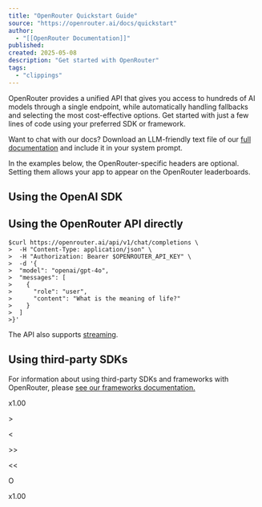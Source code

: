 ```yaml
---
title: "OpenRouter Quickstart Guide"
source: "https://openrouter.ai/docs/quickstart"
author:
  - "[[OpenRouter Documentation]]"
published:
created: 2025-05-08
description: "Get started with OpenRouter"
tags:
  - "clippings"
---
```

OpenRouter provides a unified API that gives you access to hundreds of AI models through a single endpoint, while automatically handling fallbacks and selecting the most cost-effective options. Get started with just a few lines of code using your preferred SDK or framework.

Want to chat with our docs? Download an LLM-friendly text file of our [full documentation](https://openrouter.ai/docs/llms-full.txt) and include it in your system prompt.

In the examples below, the OpenRouter-specific headers are optional. Setting them allows your app to appear on the OpenRouter leaderboards.

## Using the OpenAI SDK

## Using the OpenRouter API directly

```
$curl https://openrouter.ai/api/v1/chat/completions \
>  -H "Content-Type: application/json" \
>  -H "Authorization: Bearer $OPENROUTER_API_KEY" \
>  -d '{
>  "model": "openai/gpt-4o",
>  "messages": [
>    {
>      "role": "user",
>      "content": "What is the meaning of life?"
>    }
>  ]
>}'
```

The API also supports [streaming](https://openrouter.ai/docs/api-reference/streaming).

## Using third-party SDKs

For information about using third-party SDKs and frameworks with OpenRouter, please [see our frameworks documentation.](https://openrouter.ai/docs/community/frameworks)

x1.00

\>

<

\>>

<<

O

x1.00
